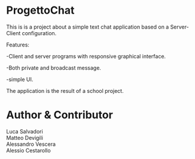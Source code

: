 # ProgettoChat

This is is a project about a simple text chat application based on a Server-Client configuration.

Features:

-Client and server programs with responsive graphical interface.

-Both private and broadcast message.

-simple UI.


The application is the result of a school project.

# Author & Contributor  
Luca Salvadori  
Matteo Devigili  
Alessandro Vescera  
Alessio Cestarollo  
